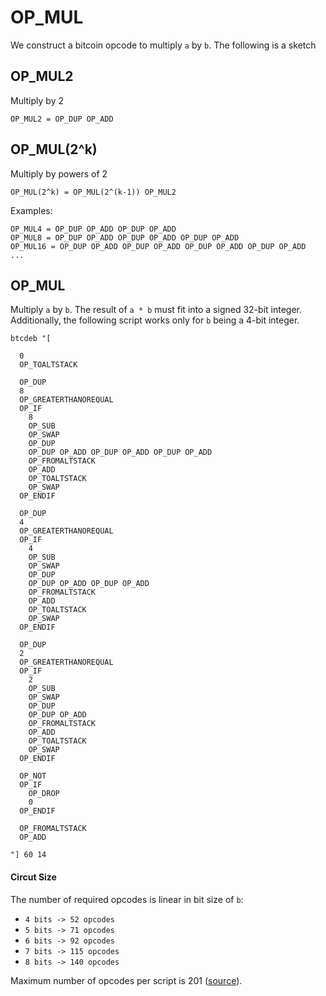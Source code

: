 # OP_MUL
We construct a bitcoin opcode to multiply `a` by `b`. The following is a sketch

## OP_MUL2
Multiply by 2
```
OP_MUL2 = OP_DUP OP_ADD
```

## OP_MUL(2^k)
Multiply by powers of 2
```
OP_MUL(2^k) = OP_MUL(2^(k-1)) OP_MUL2 
```

Examples:
```
OP_MUL4 = OP_DUP OP_ADD OP_DUP OP_ADD
OP_MUL8 = OP_DUP OP_ADD OP_DUP OP_ADD OP_DUP OP_ADD
OP_MUL16 = OP_DUP OP_ADD OP_DUP OP_ADD OP_DUP OP_ADD OP_DUP OP_ADD
...
```

## OP_MUL
Multiply `a` by `b`. The result of `a * b` must fit into a signed 32-bit integer.
Additionally, the following script works only for `b` being a 4-bit integer.

```
btcdeb "[

  0 
  OP_TOALTSTACK

  OP_DUP
  8
  OP_GREATERTHANOREQUAL
  OP_IF
    8 
    OP_SUB
    OP_SWAP
    OP_DUP 
    OP_DUP OP_ADD OP_DUP OP_ADD OP_DUP OP_ADD
    OP_FROMALTSTACK
    OP_ADD
    OP_TOALTSTACK
    OP_SWAP
  OP_ENDIF

  OP_DUP
  4
  OP_GREATERTHANOREQUAL
  OP_IF
    4 
    OP_SUB
    OP_SWAP
    OP_DUP 
    OP_DUP OP_ADD OP_DUP OP_ADD
    OP_FROMALTSTACK
    OP_ADD
    OP_TOALTSTACK
    OP_SWAP
  OP_ENDIF

  OP_DUP
  2
  OP_GREATERTHANOREQUAL
  OP_IF
    2 
    OP_SUB
    OP_SWAP
    OP_DUP 
    OP_DUP OP_ADD
    OP_FROMALTSTACK
    OP_ADD
    OP_TOALTSTACK
    OP_SWAP
  OP_ENDIF

  OP_NOT
  OP_IF
    OP_DROP
    0
  OP_ENDIF

  OP_FROMALTSTACK
  OP_ADD

"] 60 14
```

#### Circut Size 
The number of required opcodes is linear in bit size of `b`:
- `4 bits -> 52 opcodes`
- `5 bits -> 71 opcodes`
- `6 bits -> 92 opcodes`
- `7 bits -> 115 opcodes`
- `8 bits -> 140 opcodes`

Maximum number of opcodes per script is 201 ([source](https://bitcoin.stackexchange.com/questions/38230/maximum-number-of-op-codes-in-script)).
